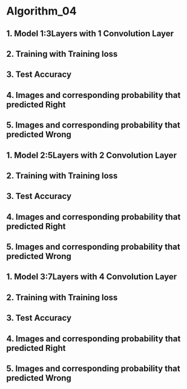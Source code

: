 # Algorithm_04
## 1. Model 1:3Layers with 1 Convolution Layer

## 2. Training with Training loss

## 3. Test Accuracy

## 4. Images and corresponding probability that predicted Right

## 5. Images and corresponding probability that predicted Wrong

## 1. Model 2:5Layers with 2 Convolution Layer

## 2. Training with Training loss

## 3. Test Accuracy

## 4. Images and corresponding probability that predicted Right

## 5. Images and corresponding probability that predicted Wrong

## 1. Model 3:7Layers with 4 Convolution Layer

## 2. Training with Training loss

## 3. Test Accuracy

## 4. Images and corresponding probability that predicted Right

## 5. Images and corresponding probability that predicted Wrong
